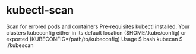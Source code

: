# kubectl-scan
Scan for errored pods  and containers
Pre-requisites
kubectl installed.
Your clusters kubeconfig either in its default location ($HOME/.kube/config) or exported (KUBECONFIG=/path/to/kubeconfig)
Usage
$ bash kubecan $ ./kubescan
